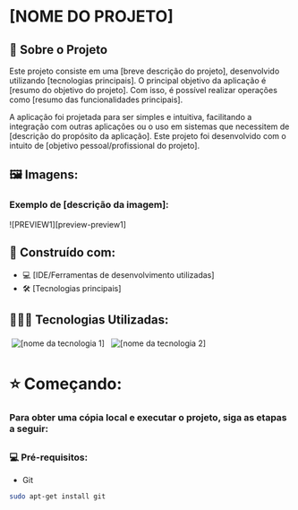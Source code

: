 # [NOME DO PROJETO]

## 🔎 Sobre o Projeto

Este projeto consiste em uma [breve descrição do projeto], desenvolvido utilizando [tecnologias principais]. O principal objetivo da aplicação é [resumo do objetivo do projeto]. Com isso, é possível realizar operações como [resumo das funcionalidades principais].

A aplicação foi projetada para ser simples e intuitiva, facilitando a integração com outras aplicações ou o uso em sistemas que necessitem de [descrição do propósito da aplicação]. Este projeto foi desenvolvido com o intuito de [objetivo pessoal/profissional do projeto].

##

## 🖼️ Imagens:

### Exemplo de [descrição da imagem]:

![PREVIEW1][preview-preview1]

##

## 🔨 Construído com:

* 💻 [IDE/Ferramentas de desenvolvimento utilizadas]
* 🛠️ [Tecnologias principais]

##

## 👨🏽‍💻 Tecnologias Utilizadas:

<img src="[link do badge de tecnologia 1]" alt="[nome da tecnologia 1]" style="vertical-align:top; margin:4px"> <img src="[link do badge de tecnologia 2]" alt="[nome da tecnologia 2]" style="vertical-align:top; margin:4px">

##

# ⭐️ Começando:

### Para obter uma cópia local e executar o projeto, siga as etapas a seguir:

##

### 💻 Pré-requisitos:

* Git

```sh
sudo apt-get install git
```


